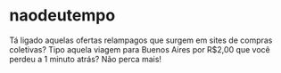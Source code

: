 naodeutempo
===========

Tá ligado aquelas ofertas relampagos que surgem em sites de compras coletivas? Tipo aquela viagem para Buenos Aires por R$2,00 que você perdeu a 1 minuto atrás? Não perca mais!